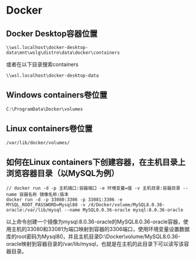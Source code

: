 # Docker
## Docker Desktop容器位置
```
\\wsl.localhost\docker-desktop-data\mnt\wslg\distro\data\docker\containers
```
或者在以下目录搜索containers
```
\\wsl.localhost\docker-desktop-data
```
## Windows containers卷位置
```
C:\ProgramData\Docker\volumes
```
## Linux containers卷位置
```
/var/lib/docker/volumes/
```
## 如何在Linux containers下创建容器，在主机目录上浏览容器目录（以MySQL为例）
```
// docker run -d -p 主机端口:容器端口 -e 环境变量=值 -v 主机目录:容器目录 --name 容器名称 镜像名称:版本
docker run -d -p 33080:3306 -p 33081:3306 -e MYSQL_ROOT_PASSWORD=Mysql80 -v /d/Docker/volume/MySQL8.0.36-oracle:/var/lib/mysql --name MySQL8.0.36-oracle mysql:8.0.36-oracle
```
以上命令创建一个镜像为mysql:8.0.36-oracle的MySQL8.0.36-oracle容器，使用主机的33080和33081为端口映射到容器的3306端口，使用环境变量设置数据库的root密码为Mysql80，并且主机目录D:\Docker\volume/MySQL8.0.36-oracle映射到容器目录的/var/lib/mysql，也就是在主机的此目录下可以读写该容器目录。

